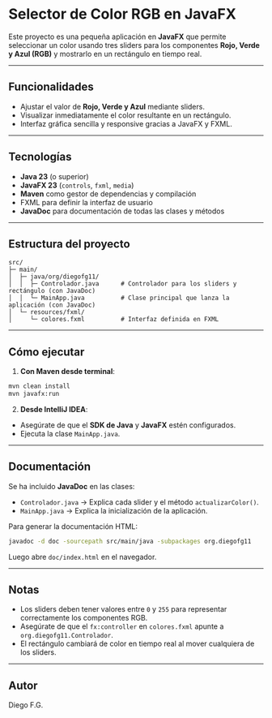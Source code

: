 # Selector de Color RGB en JavaFX

Este proyecto es una pequeña aplicación en **JavaFX** que permite seleccionar un color usando tres sliders para los componentes **Rojo, Verde y Azul (RGB)** y mostrarlo en un rectángulo en tiempo real.

---

## Funcionalidades

- Ajustar el valor de **Rojo, Verde y Azul** mediante sliders.
- Visualizar inmediatamente el color resultante en un rectángulo.
- Interfaz gráfica sencilla y responsive gracias a JavaFX y FXML.

---

## Tecnologías

- **Java 23** (o superior)
- **JavaFX 23** (`controls`, `fxml`, `media`)
- **Maven** como gestor de dependencias y compilación
- FXML para definir la interfaz de usuario
- **JavaDoc** para documentación de todas las clases y métodos

---

## Estructura del proyecto

```
src/
├─ main/
│  ├─ java/org/diegofg11/
│  │  ├─ Controlador.java      # Controlador para los sliders y rectángulo (con JavaDoc)
│  │  └─ MainApp.java          # Clase principal que lanza la aplicación (con JavaDoc)
│  └─ resources/fxml/
│     └─ colores.fxml          # Interfaz definida en FXML
```

---

## Cómo ejecutar

1. **Con Maven desde terminal**:

```bash
mvn clean install
mvn javafx:run
```

2. **Desde IntelliJ IDEA**:

- Asegúrate de que el **SDK de Java** y **JavaFX** estén configurados.
- Ejecuta la clase `MainApp.java`.

---

## Documentación

Se ha incluido **JavaDoc** en las clases:

- `Controlador.java` → Explica cada slider y el método `actualizarColor()`.
- `MainApp.java` → Explica la inicialización de la aplicación.

Para generar la documentación HTML:

```bash
javadoc -d doc -sourcepath src/main/java -subpackages org.diegofg11
```

Luego abre `doc/index.html` en el navegador.

---

## Notas

- Los sliders deben tener valores entre `0` y `255` para representar correctamente los componentes RGB.
- Asegúrate de que el `fx:controller` en `colores.fxml` apunte a `org.diegofg11.Controlador`.
- El rectángulo cambiará de color en tiempo real al mover cualquiera de los sliders.

---

## Autor

Diego F.G.
